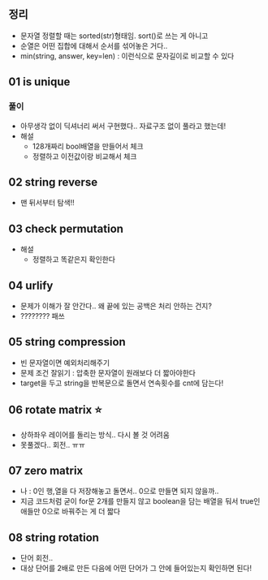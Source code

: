 ## 정리

- 문자열 정렬할 때는 sorted(str)형태임. sort()로 쓰는 게 아니고
- 순열은 어떤 집합에 대해서 순서를 섞어놓은 거다..
- min(string, answer, key=len) : 이런식으로 문자길이로 비교할 수 있다

## 01 is unique

### 풀이

- 아무생각 없이 딕셔너리 써서 구현했다.. 자료구조 없이 풀라고 했는데!
- 해설
  - 128개짜리 bool배열을 만들어서 체크
  - 정렬하고 이전값이랑 비교해서 체크

## 02 string reverse

- 맨 뒤서부터 탐색!!

## 03 check permutation

- 해설
  - 정렬하고 똑같은지 확인한다

## 04 urlify

- 문제가 이해가 잘 안간다.. 왜 끝에 있는 공백은 처리 안하는 건지?
- ???????? 패쓰

## 05 string compression

- 빈 문자열이면 예외처리해주기
- 문제 조건 잘읽기 : 압축한 문자열이 원래보다 더 짧아야한다
- target을 두고 string을 반복문으로 돌면서 연속횟수를 cnt에 담는다!

## 06 rotate matrix ⭐️

- 상하좌우 레이어를 돌리는 방식.. 다시 볼 것 어려움
- 못풀겠다.. 회전.. ㅠㅠ

## 07 zero matrix

- 나 : 0인 행,열을 다 저장해놓고 돌면서.. 0으로 만들면 되지 않을까..
- 지금 코드처럼 굳이 for문 2개를 만들지 않고 boolean을 담는 배열을 둬서 true인 애들만 0으로 바꿔주는 게 더 짧다

## 08 string rotation

- 단어 회전..
- 대상 단어를 2배로 만든 다음에 어떤 단어가 그 안에 들어있는지 확인하면 된다!
